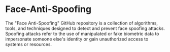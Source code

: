 # Face-Anti-Spoofing
The "Face Anti-Spoofing" GitHub repository is a collection of algorithms, tools, and techniques designed to detect and prevent face spoofing attacks. Spoofing attacks refer to the use of manipulated or fake biometric data to impersonate someone else's identity or gain unauthorized access to systems or resources.
